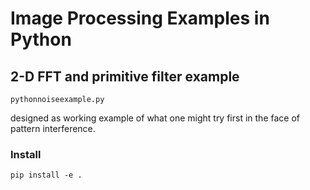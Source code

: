 # Image Processing Examples in Python

## 2-D FFT and primitive filter example

    pythonnoiseexample.py

designed as working example of what one might try first in the face of pattern interference.

### Install

    pip install -e .
